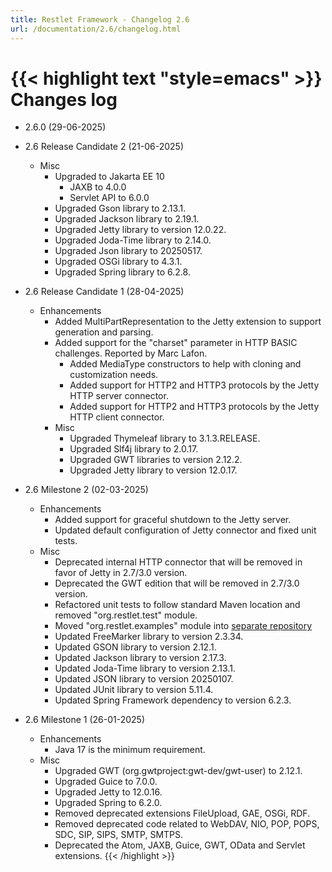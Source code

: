 ```yaml
---
title: Restlet Framework - Changelog 2.6
url: /documentation/2.6/changelog.html
---
```

{{< highlight text "style=emacs" >}}
Changes log
===========

- 2.6.0 (29-06-2025)

- 2.6 Release Candidate 2 (21-06-2025)
    - Misc
        - Upgraded to Jakarta EE 10
          - JAXB to 4.0.0
          - Servlet API to 6.0.0 
        - Upgraded Gson library to 2.13.1.
        - Upgraded Jackson library to 2.19.1.
        - Upgraded Jetty library to version 12.0.22.
        - Upgraded Joda-Time library to 2.14.0.
        - Upgraded Json library to 20250517.
        - Upgraded OSGi library to 4.3.1.
        - Upgraded Spring library to 6.2.8.

- 2.6 Release Candidate 1 (28-04-2025)
    - Enhancements
        - Added MultiPartRepresentation to the Jetty extension to support generation and parsing.
        - Added support for the "charset" parameter in HTTP BASIC challenges. Reported by Marc Lafon.
            - Added MediaType constructors to help with cloning and customization needs.
            - Added support for HTTP2 and HTTP3 protocols by the Jetty HTTP server connector.
            - Added support for HTTP2 and HTTP3 protocols by the Jetty HTTP client connector.
        - Misc
            - Upgraded Thymeleaf library to 3.1.3.RELEASE.
            - Upgraded Slf4j library to 2.0.17.
            - Upgraded GWT libraries to version 2.12.2.
            - Upgraded Jetty library to version 12.0.17.

- 2.6 Milestone 2 (02-03-2025)
    - Enhancements
        - Added support for graceful shutdown to the Jetty server.
        - Updated default configuration of Jetty connector and fixed unit tests.
    - Misc
        - Deprecated internal HTTP connector that will be removed in favor of Jetty in 2.7/3.0 version.
        - Deprecated the GWT edition that will be removed in 2.7/3.0 version.
        - Refactored unit tests to follow standard Maven location and removed "org.restlet.test" module.
        - Moved "org.restlet.examples" module
          into [separate repository]([url](https://github.com/restlet/restlet-examples/tree/2.6))
        - Updated FreeMarker library to version 2.3.34.
        - Updated GSON library to version 2.12.1.
        - Updated Jackson library to version 2.17.3.
        - Updated Joda-Time library to version 2.13.1.
        - Updated JSON library to version 20250107.
        - Updated JUnit library to version 5.11.4.
        - Updated Spring Framework dependency to version 6.2.3.

- 2.6 Milestone 1 (26-01-2025)
    - Enhancements
        - Java 17 is the minimum requirement.
    - Misc
        - Upgraded GWT (org.gwtproject:gwt-dev/gwt-user) to 2.12.1.
        - Upgraded Guice to 7.0.0.
        - Upgraded Jetty to 12.0.16.
        - Upgraded Spring to 6.2.0.
        - Removed deprecated extensions FileUpload, GAE, OSGi, RDF.
        - Removed deprecated code related to WebDAV, NIO, POP, POPS, SDC, SIP, SIPS, SMTP, SMTPS.
        - Deprecated the Atom, JAXB, Guice, GWT, OData and Servlet extensions.
{{< /highlight >}}
